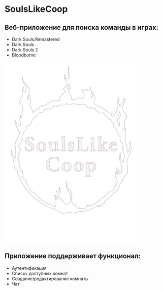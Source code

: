 # SoulsLikeCoop

## Веб-приложение для поиска команды в играх: 

* Dark Souls:Remastered
* Dark Souls
* Dark Souls 2
* Bloodborne

![alt text](public/soulsLike.png)

## Приложение поддерживает функционал:

* Аутентификация
* Список доступных комнат
* Создание/редактирование комнаты
* Чат

